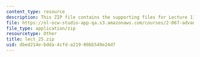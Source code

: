 ```yaml
---
content_type: resource
description: This ZIP file contains the supporting files for Lecture 11.
file: https://ol-ocw-studio-app-qa.s3.amazonaws.com/courses/2-067-advanced-structural-dynamics-and-acoustics-13-811-spring-2004/dbed214ebdda4cfda21909bb549e24d7_lect_25.zip
file_type: application/zip
resourcetype: Other
title: lect_25.zip
uid: dbed214e-bdda-4cfd-a219-09bb549e24d7
---
```


